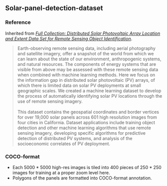 ## Solar-panel-detection-dataset
### Reference
Inherited from [*Full Collection: Distributed Solar Photovoltaic Array Location and Extent Data Set for Remote Sensing Object Identification*](https://figshare.com/collections/Full_Collection_Distributed_Solar_Photovoltaic_Array_Location_and_Extent_Data_Set_for_Remote_Sensing_Object_Identification/3255643/1).
>   Earth-observing remote sensing data, including aerial photography and satellite imagery, offer a snapshot of the world from which we can learn about the state of our environment, anthropogenic systems, and natural resources. The components of energy systems that are visible from above may be assessed with these remote sensing data when combined with machine learning methods. Here we focus on the information gap in distributed solar photovoltaic (PV) arrays, of which there is limited data on solar PV deployments at small geographic scales. We created a machine learning dataset to develop the process of automatically identifying solar PV locations through the use of remote sensing imagery.
> \
> \
>   This dataset contains the geospatial coordinates and border vertices for over 19,000 solar panels across 601 high resolution images from four cities in California. Dataset applications include training object detection and other machine learning algorithms that use remote sensing imagery, developing specific algorithms for predictive detection of distributed PV systems, and analysis of the socioeconomic correlates of PV deployment.

### COCO-format
- Each 5000 * 5000 high-res images is tiled into 400 pieces of 250 * 250 images for training at a proper zoom level here.
- Polygons of the panels are formatted into COCO-format annotation.
